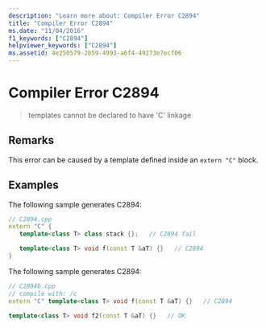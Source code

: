 ```yaml
---
description: "Learn more about: Compiler Error C2894"
title: "Compiler Error C2894"
ms.date: "11/04/2016"
f1_keywords: ["C2894"]
helpviewer_keywords: ["C2894"]
ms.assetid: 4e250579-2b59-4993-a6f4-49273e7ecf06
---
```

# Compiler Error C2894

> templates cannot be declared to have 'C' linkage

## Remarks

This error can be caused by a template defined inside an `extern "C"` block.

## Examples

The following sample generates C2894:

```cpp
// C2894.cpp
extern "C" {
   template<class T> class stack {};   // C2894 fail

   template<class T> void f(const T &aT) {}   // C2894
}
```

The following sample generates C2894:

```cpp
// C2894b.cpp
// compile with: /c
extern "C" template<class T> void f(const T &aT) {}   // C2894

template<class T> void f2(const T &aT) {}   // OK
```

